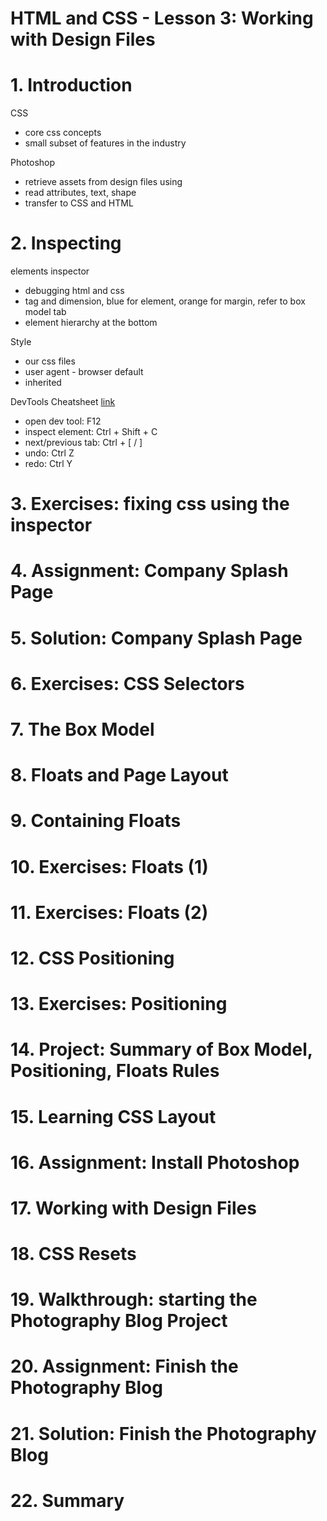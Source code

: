 HTML and CSS - Lesson 3: Working with Design Files
==================================================

# 1. Introduction

CSS
- core css concepts
- small subset of features in the industry

Photoshop
- retrieve assets from design files using
- read attributes, text, shape
- transfer to CSS and HTML 

# 2. Inspecting

elements inspector
- debugging html and css
- tag and dimension, blue for element, orange for margin, refer to box model tab
- element hierarchy at the bottom


Style
- our css files
- user agent - browser default
- inherited


DevTools Cheatsheet [link](http://anti-code.com/devtools-cheatsheet/)
- open dev tool: F12
- inspect element: Ctrl + Shift + C
- next/previous tab: Ctrl + [ / ]
- undo: Ctrl Z
- redo: Ctrl Y


# 3. Exercises: fixing css using the inspector


# 4. Assignment: Company Splash Page


# 5. Solution: Company Splash Page


# 6. Exercises: CSS Selectors



# 7. The Box Model



# 8. Floats and Page Layout



# 9. Containing Floats



# 10. Exercises: Floats (1)


# 11. Exercises: Floats (2)


# 12. CSS Positioning


# 13. Exercises: Positioning


# 14. Project: Summary of Box Model, Positioning, Floats Rules



# 15. Learning CSS Layout


# 16. Assignment: Install Photoshop



# 17. Working with Design Files


# 18. CSS Resets



# 19. Walkthrough: starting the Photography Blog Project



# 20. Assignment: Finish the Photography Blog



# 21. Solution: Finish the Photography Blog




# 22. Summary










